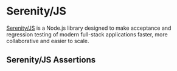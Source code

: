 # Serenity/JS

[Serenity/JS](https://serenity-js.org) is a Node.js library designed to make acceptance and regression testing
of modern full-stack applications faster, more collaborative and easier to scale.

## Serenity/JS Assertions
